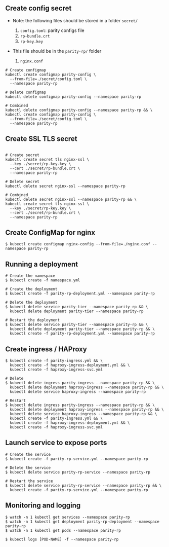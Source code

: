 ## Create config secret
- Note: the following files should be stored in a folder `secret/`

  1. `config.toml`: parity configs file
  2. `rp-bundle.crt`
  3. `rp-key.key`

- This file should be in the `parity-rp/` folder
  1. `nginx.conf`

```
# Create configmap
kubectl create configmap parity-config \
  --from-file=./secret/config.toml \
  --namespace parity-rp

# Delete configmap
kubectl delete configmap parity-config --namespace parity-rp

# Combined
kubectl delete configmap parity-config --namespace parity-rp && \
kubectl create configmap parity-config \
  --from-file=./secret/config.toml \
  --namespace parity-rp
```

## Create SSL TLS secret

```

# Create secret
kubectl create secret tls nginx-ssl \
  --key ./secret/rp-key.key \
  --cert ./secret/rp-bundle.crt \
  --namespace parity-rp

# Delete secret
kubectl delete secret nginx-ssl --namespace parity-rp

# Combined
kubectl delete secret nginx-ssl --namespace parity-rp && \
kubectl create secret tls nginx-ssl \
  --key ./secret/rp-key.key \
  --cert ./secret/rp-bundle.crt \
  --namespace parity-rp
```

## Create ConfigMap for nginx

```
$ kubectl create configmap nginx-config --from-file=./nginx.conf --namespace parity-rp
```

## Running a deployment

```
# Create the namespace
$ kubectl create -f namespace.yml

# Create the deployment
$ kubectl create -f parity-rp-deployment.yml --namespace parity-rp

# Delete the deployment
$ kubectl delete service parity-tier --namespace parity-rp && \
  kubectl delete deployment parity-tier --namespace parity-rp

# Restart the deployment
$ kubectl delete service parity-tier --namespace parity-rp && \
  kubectl delete deployment parity-tier --namespace parity-rp && \
  kubectl create -f parity-rp-deployment.yml --namespace parity-rp

```

## Create ingress / HAProxy

```
$ kubectl create -f parity-ingress.yml && \
  kubectl create -f haproxy-ingress-deployment.yml && \
  kubectl create -f haproxy-ingress-svc.yml

# Delete
$ kubectl delete ingress parity-ingress --namespace parity-rp && \
  kubectl delete deployment haproxy-ingress --namespace parity-rp && \
  kubectl delete service haproxy-ingress --namespace parity-rp

# Restart
$ kubectl delete ingress parity-ingress --namespace parity-rp && \
  kubectl delete deployment haproxy-ingress --namespace parity-rp && \
  kubectl delete service haproxy-ingress --namespace parity-rp && \
  kubectl create -f parity-ingress.yml && \
  kubectl create -f haproxy-ingress-deployment.yml && \
  kubectl create -f haproxy-ingress-svc.yml
```


## Launch service to expose ports

```
# Create the service
$ kubectl create -f parity-rp-service.yml --namespace parity-rp

# Delete the service
$ kubectl delete service parity-rp-service --namespace parity-rp

# Restart the service
$ kubectl delete service parity-rp-service --namespace parity-rp && \
  kubectl create -f parity-rp-service.yml --namespace parity-rp
```

## Monitoring and logging

```
$ watch -n 1 kubectl get services --namespace parity-rp
$ watch -n 1 kubectl get deployment parity-rp-deployment --namespace parity-rp
$ watch -n 1 kubectl get pods --namespace parity-rp

$ kubectl logs [POD-NAME] -f --namespace parity-rp
```